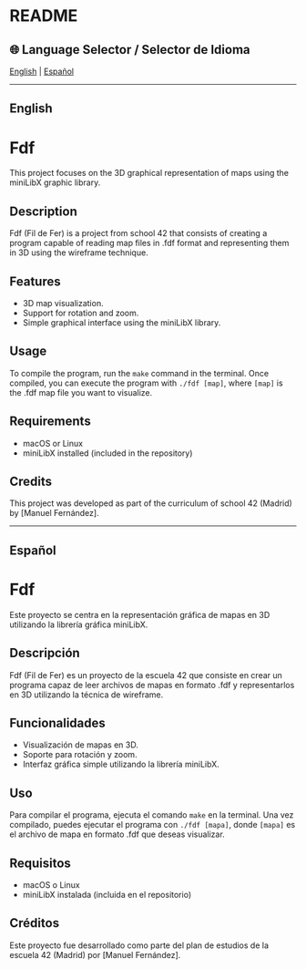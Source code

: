 # README

## 🌐 Language Selector / Selector de Idioma

[English](#english) | [Español](#español)

---

## <a name="english"></a>English

# Fdf

This project focuses on the 3D graphical representation of maps using the miniLibX graphic library.

## Description

Fdf (Fil de Fer) is a project from school 42 that consists of creating a program capable of reading map files in .fdf format and representing them in 3D using the wireframe technique.

## Features

- 3D map visualization.
- Support for rotation and zoom.
- Simple graphical interface using the miniLibX library.

## Usage

To compile the program, run the `make` command in the terminal.
Once compiled, you can execute the program with `./fdf [map]`, where `[map]` is the .fdf map file you want to visualize.

## Requirements

- macOS or Linux
- miniLibX installed (included in the repository)

## Credits

This project was developed as part of the curriculum of school 42 (Madrid) by [Manuel Fernández].

---

## <a name="español"></a>Español

# Fdf

Este proyecto se centra en la representación gráfica de mapas en 3D utilizando la librería gráfica miniLibX.

## Descripción

Fdf (Fil de Fer) es un proyecto de la escuela 42 que consiste en crear un programa capaz de leer archivos de mapas en formato .fdf y representarlos en 3D utilizando la técnica de wireframe.

## Funcionalidades

- Visualización de mapas en 3D.
- Soporte para rotación y zoom.
- Interfaz gráfica simple utilizando la librería miniLibX.

## Uso

Para compilar el programa, ejecuta el comando `make` en la terminal.
Una vez compilado, puedes ejecutar el programa con `./fdf [mapa]`, donde `[mapa]` es el archivo de mapa en formato .fdf que deseas visualizar.

## Requisitos

- macOS o Linux
- miniLibX instalada (incluida en el repositorio)

## Créditos

Este proyecto fue desarrollado como parte del plan de estudios de la escuela 42 (Madrid) por [Manuel Fernández].

